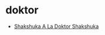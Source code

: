 # doktor

 * [Shakshuka A La Doktor Shakshuka](../../index/s/shakshuka-a-la-doktor-shakshuka-350155.json)

